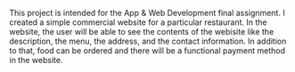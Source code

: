 This project is intended for the App & Web Development final assignment. I created a simple commercial website for a particular restaurant. In the website, the user will be able
to see the contents of the webisite like the description, the menu, the address, and the contact information. In addition to that, food can be ordered and there will be a 
functional payment method in the website.
